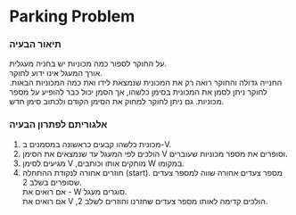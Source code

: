 # Parking Problem
### תיאור הבעיה
על החוקר לספור כמה מכוניות יש בחניה מעגלית.<br />
אורך המעגל אינו ידוע לחוקר.<br />
החנייה גדולה והחוקר רואה רק את המכונית שנמצאת לידו ואת כמה המכוניות הבאות.
לחוקר ניתן לסמן את המכונית בסימן כלשהו, אך הסמן יכול כבר להופיע על מספר מכוניות.
גם ניתן לחוקר למחוק את הסימן הקודם ולכתוב סימן חדש.<br />

### אלגוריתם לפתרון הבעיה
1. מכונית כלשהו קבעים כראשונה במסמנים ב-V.<br />
2. הולכים לפי המעגל עד שנמצאים את הסימן V וסופרים את מספר מכוניות שעוברים.<br />
3. מגיעים לסימן V ,מוחקים אותו וכותבים W במקומו.<br />
4. חוזרים אחורה לנקודת ההתחלה (start). מספר צעדים אחורה שווה למספר צעדים שסופרים בשלב 2.<br />
   אם רואים את - W סוגרים מעגל.<br />
   אם רואים את V ,הולכים קדימה לאותו מספר צעדים שחזרנו וחוזרים לשלב 2.
